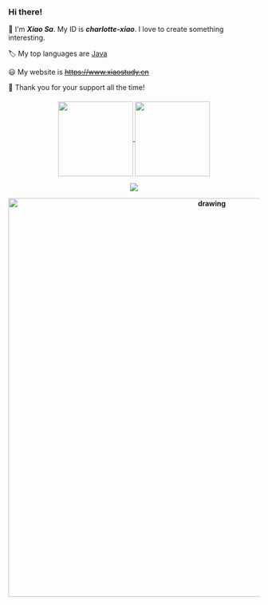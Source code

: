 <!--
**charlotte-xiao/charlotte-xiao** is a ✨ _special_ ✨ repository because its `README.md` (this file) appears on your GitHub profile.

Here are some ideas to get you started:

- 🔭 I’m currently working on ...
- 🌱 I’m currently learning ...
- 👯 I’m looking to collaborate on ...
- 🤔 I’m looking for help with ...
- 💬 Ask me about ...
- 📫 How to reach me: ...
- 😄 Pronouns: ...
- ⚡ Fun fact: ...
  -->

### Hi there! 

:wave: I'm ***Xiao Sa***. My ID is ***charlotte-xiao***. I love to create something interesting. 

:label: My top languages are [Java](https://www.java.com/)

:smiley: My website is  ~~https://www.xiaostudy.cn~~

:handshake: Thank you for your support all the time!

<h4 align="center">
<p align="center">
  <a href="https://github.com/charlotte-xiao">
    <img
      align="center"
      height="150em"
      src="https://github-readme-stats.vercel.app/api?username=charlotte-xiao&show_icons=true&include_all_commits=true&count_private=true&theme=tokyonight"
    />
  </a>
  <a href="https://github.com/charlotte-xiao">
    <img
      align="center"
      height="150em"
      src="https://github-readme-stats.vercel.app/api/top-langs/?username=charlotte-xiao&show_icons=true&include_all_commits=true&count_private=true&layout=compact&theme=tokyonight"
    />
  </a>
</p>

<p align="center">
  <a href="https://github.com/charlotte-xiao">
    <img
      align="center"
      src="https://github-profile-trophy.vercel.app/?username=charlotte-xiao&theme=onedark&no-frame=true&row=1&&margin-w=20&no-bg=true"
    />
  </a>
</a>
</p>

<img src="https://activity-graph.herokuapp.com/graph?username=charlotte-xiao&theme=react-dark" alt="drawing" width="800"/>
